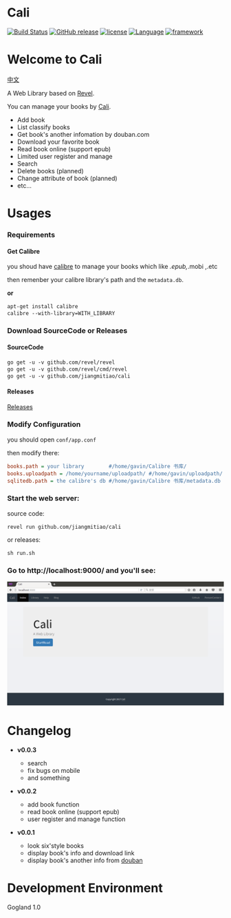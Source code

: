 # Cali

[![Build Status](https://www.travis-ci.org/jiangmitiao/cali.svg?branch=master)](https://www.travis-ci.org/jiangmitiao/cali)
[![GitHub release](https://img.shields.io/github/release/jiangmitiao/cali.svg)](https://github.com/jiangmitiao/cali/releases)
[![license](https://img.shields.io/github/license/jiangmitiao/cali.svg)](https://github.com/jiangmitiao/cali/blob/master/LICENSE)
[![Language](https://img.shields.io/badge/language-go1.8.1-brightgreen.svg)](https://github.com/golang/go/tree/release-branch.go1.8)
[![framework](https://img.shields.io/badge/framework-revel0.16.0-brightgreen.svg)](https://github.com/revel/revel/tree/v0.16.0)

# Welcome to Cali

[中文](https://github.com/jiangmitiao/cali/blob/master/README_CN.md)

A Web Library based on [Revel](http://revel.github.io/).

You can manage your books by [Cali](https://github.com/jiangmitial/cali).

* Add book
* List classify books
* Get book's another infomation by douban.com
* Download your favorite book
* Read book online (support epub)
* Limited user register and manage
* Search
* Delete books (planned)
* Change attribute of book (planned)
* etc...

# Usages

### Requirements

#### Get Calibre

you shoud have [calibre](https://calibre-ebook.com/) to manage your books which like *.epub,*.mobi ,.etc

then remenber your calibre library's path and the `metadata.db`.

**or**

```shell
apt-get install calibre
calibre --with-library=WITH_LIBRARY
```


### Download SourceCode or Releases

#### SourceCode

```shell
go get -u -v github.com/revel/revel
go get -u -v github.com/revel/cmd/revel
go get -u -v github.com/jiangmitiao/cali
```
#### Releases

[Releases](https://github.com/jiangmitiao/cali/releases)

### Modify Configuration

you should open `conf/app.conf`

then modify there:
```ini
books.path = your library        #/home/gavin/Calibre 书库/
books.uploadpath = /home/yourname/uploadpath/ #/home/gavin/uploadpath/
sqlitedb.path = the calibre's db #/home/gavin/Calibre 书库/metadata.db
``` 

### Start the web server:

source code:
```
revel run github.com/jiangmitiao/cali
```
or releases:
```
sh run.sh
```


### Go to http://localhost:9000/ and you'll see:

![index.png](index.png "")

# Changelog

* **v0.0.3**
    * search
    * fix bugs on mobile
    * and something

* **v0.0.2**
    * add book function
    * read book online (support epub)
    * user register and manage function

* **v0.0.1**
    * look six'style books
    * display book's info and download link
    * display book's another info from [douban](douban.com)



# Development Environment

Gogland 1.0

